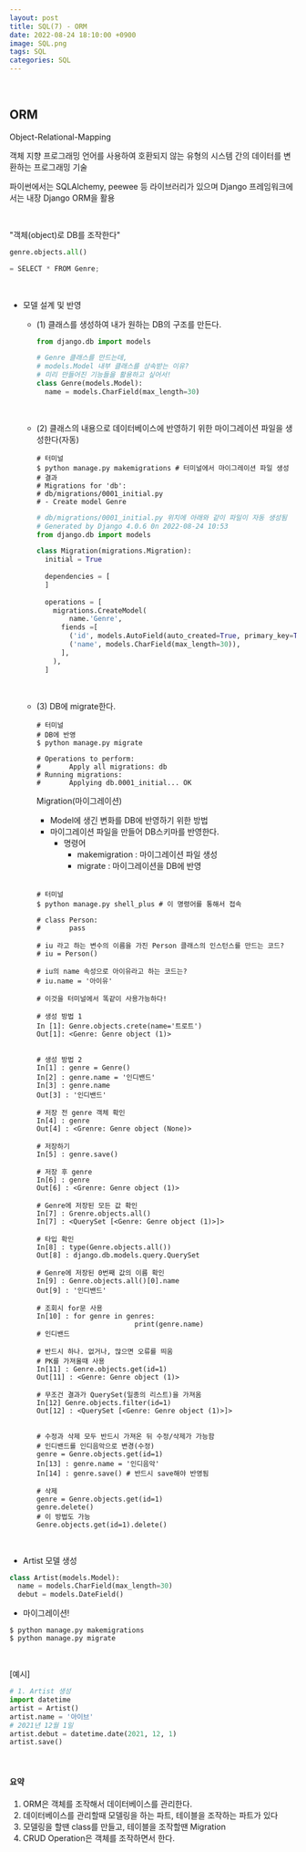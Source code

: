 ```yaml
---
layout: post
title: SQL(7) - ORM
date: 2022-08-24 18:10:00 +0900
image: SQL.png
tags: SQL
categories: SQL
---
```


<br>

## ORM

Object-Relational-Mapping

객체 지향 프로그래밍 언어를 사용하여 호환되지 않는 유형의 시스템 간의 데이터를 변환하는 프로그래밍 기술

파이썬에서는 SQLAlchemy, peewee 등 라이브러리가 있으며 Django 프레임워크에서는 내장 Django ORM을 활용

<br>

"객체(object)로 DB를 조작한다"

``` python
genre.objects.all()

= SELECT * FROM Genre;
```

<br>

* 모델 설계 및 반영

  * (1) 클래스를 생성하여 내가 원하는 DB의 구조를 만든다.

    ``` python
    from django.db import models
    
    # Genre 클래스를 만드는데, 
    # models.Model 내부 클래스를 상속받는 이유?
    # 미리 만들어진 기능들을 활용하고 싶어서!
    class Genre(models.Model):
      name = models.CharField(max_length=30)
    ```

    <br>

  * (2) 클래스의 내용으로 데이터베이스에 반영하기 위한 마이그레이션 파일을 생성한다(자동)

    ``` terminal
    # 터미널
    $ python manage.py makemigrations # 터미널에서 마이그레이션 파일 생성
    # 결과
    # Migrations for 'db':
    # db/migrations/0001_initial.py
    # - Create model Genre
    ```

    ``` python
    # db/migrations/0001_initial.py 위치에 아래와 같이 파일이 자동 생성됨
    # Generated by Django 4.0.6 0n 2022-08-24 10:53
    from django.db import models
    
    class Migration(migrations.Migration):
      initial = True
      
      dependencies = [
      ]
      
      operations = [
        migrations.CreateModel(
        	name.'Genre',
          fiends =[
            ('id', models.AutoField(auto_created=True, primary_key=True, serialize=False, verbose_name ='ID')),
            ('name', models.CharField(max_length=30)),
          ], 
        ),
      ]
    ```

    <br>

  * (3) DB에 migrate한다.

    ``` terminal
    # 터미널
    # DB에 반영
    $ python manage.py migrate
    
    # Operations to perform:
    #		Apply all migrations: db
    # Running migrations:
    #		Applying db.0001_initial... OK
    ```

    Migration(마이그레이션)

    * Model에 생긴 변화를 DB에 반영하기 위한 방법
    * 마이그레이션 파일을 만들어 DB스키마를 반영한다.
      * 명령어
        * makemigration : 마이그레이션 파일 생성
        * migrate : 마이그레이션을 DB에 반영

    <br>

    ``` terminal
    # 터미널
    $ python manage.py shell_plus # 이 명령어를 통해서 접속
    
    # class Person:
    #		pass
    
    # iu 라고 하는 변수의 이름을 가진 Person 클래스의 인스턴스를 만드는 코드?
    # iu = Person()
    
    # iu의 name 속성으로 아이유라고 하는 코드는?
    # iu.name = '아이유'
    
    # 이것을 터미널에서 똑같이 사용가능하다!
    
    # 생성 방법 1
    In [1]: Genre.objects.crete(name='트로트')
    Out[1]: <Genre: Genre object (1)>
    
    
    # 생성 방법 2
    In[1] : genre = Genre()
    In[2] : genre.name = '인디밴드'
    In[3] : genre.name
    Out[3] : '인디밴드'
    
    # 저장 전 genre 객체 확인
    In[4] : genre
    Out[4] : <Grenre: Genre object (None)>
    
    # 저장하기
    In[5] : genre.save() 
    
    # 저장 후 genre 
    In[6] : genre
    Out[6] : <Grenre: Genre object (1)>
    
    # Genre에 저장된 모든 값 확인
    In[7] : Grenre.objects.all()
    In[7] : <QuerySet [<Genre: Genre object (1)>]>
    
    # 타입 확인
    In[8] : type(Genre.objects.all())
    Out[8] : django.db.models.query.QuerySet
    
    # Genre에 저장된 0번째 값의 이름 확인
    In[9] : Genre.objects.all()[0].name
    Out[9] : '인디밴드'
    
    # 조회시 for문 사용
    In[10] : for genre in genres:
    						print(genre.name)
    # 인디밴드
    
    # 반드시 하나. 없거나, 많으면 오류를 띄움
    # PK를 가져올때 사용
    In[11] : Genre.objects.get(id=1)
    Out[11] : <Genre: Genre object (1)>
    
    # 무조건 결과가 QuerySet(일종의 리스트)을 가져옴
    In[12] Genre.objects.filter(id=1)
    Out[12] : <QuerySet [<Genre: Genre object (1)>]>
    
    
    # 수정과 삭제 모두 반드시 가져온 뒤 수정/삭제가 가능함
    # 인디밴드를 인디음악으로 변경(수정)
    genre = Genre.objects.get(id=1)
    In[13] : genre.name = '인디음악'
    In[14] : genre.save() # 반드시 save해야 반영됨
    
    # 삭제
    genre = Genre.objects.get(id=1)
    genre.delete()
    # 이 방법도 가능
    Genre.objects.get(id=1).delete()
    
    ```

<br>

* Artist 모델 생성

``` python
class Artist(models.Model):
  name = models.CharField(max_length=30)
  debut = models.DateField()
```

* 마이그레이션!

``` terminal
$ python manage.py makemigrations
$ python manage.py migrate
```

<br>

[예시]

``` python
# 1. Artist 생성
import datetime
artist = Artist()
artist.name = '아이브'
# 2021년 12월 1일 
artist.debut = datetime.date(2021, 12, 1)
artist.save()
```

<br>

#### 요약

1. ORM은 객체를 조작해서 데이터베이스를 관리한다.
2. 데이터베이스를 관리할때 모델링을 하는 파트, 테이블을 조작하는 파트가 있다
3. 모델링을 할땐 class를 만들고, 테이블을 조작할땐 Migration
4. CRUD Operation은 객체를 조작하면서 한다.

